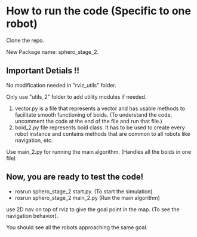 # How to run the code (Specific to one robot)

Clone the repo.

New Package name: sphero_stage_2.

## Important Detials !!
No modification needed in "rviz_utils" folder.

Only use "utils_2" folder to add utility modules if needed.
1. vector.py is a file that represents a vector and has usable methods to facilitate smooth functioning of boids. (To understand the code, uncomment the code at the end of the file and run that file.)
2. boid_2.py file represents boid class. It has to be used to create every robot instance and contains methods that are common to all robots like navigation, etc.

Use main_2.py for running the main algorithm. (Handles all the boids in one file)


## Now, you are ready to test the code!

- rosrun sphero_stage_2 start.py. (To start the simulation)
- rosrun sphero_stage_2 main_2.py (Run the main algorithm)

use 2D nav on top of rviz to give the goal point in the map. (To see the navigation behavior). 

You should see all the robots approaching the same goal.
